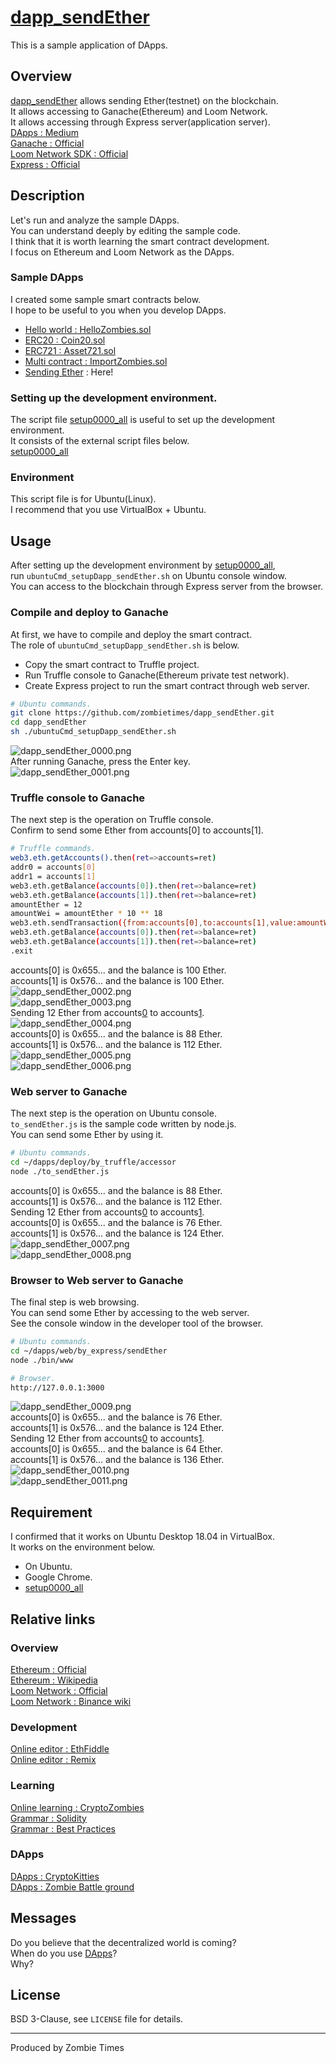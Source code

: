 # [dapp_sendEther](https://github.com/zombietimes/dapp_sendEther)
This is a sample application of DApps.  

## Overview
[dapp_sendEther](https://github.com/zombietimes/dapp_sendEther) allows sending Ether(testnet) on the blockchain.  
It allows accessing to Ganache(Ethereum) and Loom Network.  
It allows accessing through Express server(application server).  
[DApps : Medium](https://medium.com/swlh/understanding-dapps-decentralized-applications-8f3668ebdc9a)  
[Ganache : Official](https://truffleframework.com/docs/ganache/overview)  
[Loom Network SDK : Official](https://loomx.io/developers/)  
[Express : Official](https://expressjs.com/)  

## Description
Let's run and analyze the sample DApps.  
You can understand deeply by editing the sample code.  
I think that it is worth learning the smart contract development.  
I focus on Ethereum and Loom Network as the DApps.  

### Sample DApps
I created some sample smart contracts below.  
I hope to be useful to you when you develop DApps.  
- [Hello world : HelloZombies.sol](https://github.com/zombietimes/dapp_helloWorld)
- [ERC20 : Coin20.sol](https://github.com/zombietimes/dapp_erc20)
- [ERC721 : Asset721.sol](https://github.com/zombietimes/dapp_erc721)
- [Multi contract : ImportZombies.sol](https://github.com/zombietimes/dapp_multiContract)
- [Sending Ether](https://github.com/zombietimes/dapp_sendEther) : Here!

### Setting up the development environment.
The script file [setup0000_all](https://github.com/zombietimes/setup0000_all) is useful to set up the development environment.  
It consists of the external script files below.  
[setup0000_all](https://github.com/zombietimes/setup0000_all)  

### Environment
This script file is for Ubuntu(Linux).  
I recommend that you use VirtualBox + Ubuntu.  

## Usage
After setting up the development environment by [setup0000_all](https://github.com/zombietimes/setup0000_all),  
run `ubuntuCmd_setupDapp_sendEther.sh` on Ubuntu console window.  
You can access to the blockchain through Express server from the browser.  

### Compile and deploy to Ganache
At first, we have to compile and deploy the smart contract.  
The role of `ubuntuCmd_setupDapp_sendEther.sh` is below.  
- Copy the smart contract to Truffle project.
- Run Truffle console to Ganache(Ethereum private test network).
- Create Express project to run the smart contract through web server.
```sh
# Ubuntu commands.
git clone https://github.com/zombietimes/dapp_sendEther.git
cd dapp_sendEther
sh ./ubuntuCmd_setupDapp_sendEther.sh
```
![dapp_sendEther_0000.png]()  
After running Ganache, press the Enter key.  
![dapp_sendEther_0001.png]()  

### Truffle console to Ganache
The next step is the operation on Truffle console.  
Confirm to send some Ether from accounts[0] to accounts[1].  
```sh
# Truffle commands.
web3.eth.getAccounts().then(ret=>accounts=ret)
addr0 = accounts[0]
addr1 = accounts[1]
web3.eth.getBalance(accounts[0]).then(ret=>balance=ret)
web3.eth.getBalance(accounts[1]).then(ret=>balance=ret)
amountEther = 12
amountWei = amountEther * 10 ** 18
web3.eth.sendTransaction({from:accounts[0],to:accounts[1],value:amountWei})
web3.eth.getBalance(accounts[0]).then(ret=>balance=ret)
web3.eth.getBalance(accounts[1]).then(ret=>balance=ret)
.exit
```
accounts[0] is 0x655... and the balance is 100 Ether.  
accounts[1] is 0x576... and the balance is 100 Ether.  
![dapp_sendEther_0002.png]()  
![dapp_sendEther_0003.png]()  
Sending 12 Ether from accounts[0](0x655...) to accounts[1](0x576...).  
![dapp_sendEther_0004.png]()  
accounts[0] is 0x655... and the balance is 88 Ether.  
accounts[1] is 0x576... and the balance is 112 Ether.  
![dapp_sendEther_0005.png]()  
![dapp_sendEther_0006.png]()  

### Web server to Ganache
The next step is the operation on Ubuntu console.  
`to_sendEther.js` is the sample code written by node.js.  
You can send some Ether by using it.  
```sh
# Ubuntu commands.
cd ~/dapps/deploy/by_truffle/accessor
node ./to_sendEther.js
```
accounts[0] is 0x655... and the balance is 88 Ether.  
accounts[1] is 0x576... and the balance is 112 Ether.  
Sending 12 Ether from accounts[0](0x655...) to accounts[1](0x576...).  
accounts[0] is 0x655... and the balance is 76 Ether.  
accounts[1] is 0x576... and the balance is 124 Ether.  
![dapp_sendEther_0007.png]()  
![dapp_sendEther_0008.png]()  

### Browser to Web server to Ganache
The final step is web browsing.  
You can send some Ether by accessing to the web server.  
See the console window in the developer tool of the browser.  
```sh
# Ubuntu commands.
cd ~/dapps/web/by_express/sendEther
node ./bin/www
```
```sh
# Browser.
http://127.0.0.1:3000
```
![dapp_sendEther_0009.png]()  
accounts[0] is 0x655... and the balance is 76 Ether.  
accounts[1] is 0x576... and the balance is 124 Ether.  
Sending 12 Ether from accounts[0](0x655...) to accounts[1](0x576...).  
accounts[0] is 0x655... and the balance is 64 Ether.  
accounts[1] is 0x576... and the balance is 136 Ether.  
![dapp_sendEther_0010.png]()  
![dapp_sendEther_0011.png]()  

## Requirement
I confirmed that it works on Ubuntu Desktop 18.04 in VirtualBox.  
It works on the environment below.  
- On Ubuntu.
- Google Chrome.
- [setup0000_all](https://github.com/zombietimes/setup0000_all)

## Relative links
### Overview
[Ethereum : Official](https://www.ethereum.org/)  
[Ethereum : Wikipedia](https://en.wikipedia.org/wiki/Ethereum)  
[Loom Network : Official](https://loomx.io/)  
[Loom Network : Binance wiki](https://info.binance.com/en/currencies/loom-network)  

### Development
[Online editor : EthFiddle](https://ethfiddle.com/)  
[Online editor : Remix](https://remix.ethereum.org/)  

### Learning
[Online learning : CryptoZombies](https://cryptozombies.io/)  
[Grammar : Solidity](https://solidity.readthedocs.io/)  
[Grammar : Best Practices](https://github.com/ConsenSys/smart-contract-best-practices)  

### DApps
[DApps : CryptoKitties](https://www.cryptokitties.co/)  
[DApps : Zombie Battle ground](https://loom.games/en/)  

## Messages
Do you believe that the decentralized world is coming?  
When do you use [DApps](https://en.wikipedia.org/wiki/Decentralized_application)?  
Why?  

## License
BSD 3-Clause, see `LICENSE` file for details.  

---
Produced by Zombie Times  

